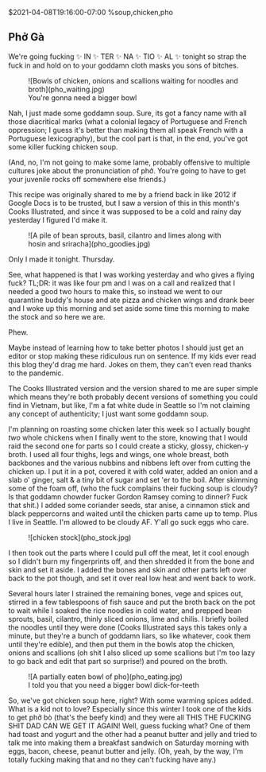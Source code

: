 $2021-04-08T19:16:00-07:00
%soup,chicken,pho
## Phở Gà

We're going fucking ✨ IN ✨ TER ✨ NA ✨ TIO ✨ AL ✨ tonight so strap the fuck in and hold on to your goddamn cloth masks you sons of bitches.

<figure>
![Bowls of chicken, onions and scallions waiting for noodles and broth](pho_waiting.jpg)
<figcaption>You're gonna need a bigger bowl</figcaption>
</figure>

Nah, I just made some goddamn soup. Sure, its got a fancy name with all those diacritical marks (what a colonial legacy of Portuguese and French oppression; I guess it's better than making them all speak French with a Portuguese lexicography), but the cool part is that, in the end, you've got some killer fucking chicken soup.

(And, no, I'm not going to make some lame, probably offensive to multiple cultures joke about the pronunciation of phở. You're going to have to get your juvenile rocks off somewhere else friends.)

This recipe was originally shared to me by a friend back in like 2012 if Google Docs is to be trusted, but I saw a version of this in this month's Cooks Illustrated, and since it was supposed to be a cold and rainy day yesterday I figured I'd make it.

<figure>
![A pile of bean sprouts, basil, cilantro and limes along with hosin and sriracha](pho_goodies.jpg)
</figure>

Only I made it tonight. Thursday.

See, what happened is that I was working yesterday and who gives a flying fuck? TL;DR: it was like four pm and I was on a call and realized that I needed a good two hours to make this, so instead we went to our quarantine buddy's house and ate pizza and chicken wings and drank beer and I woke up this morning and set aside some time this morning to make the stock and so here we are. 

Phew. 

Maybe instead of learning how to take better photos I should just get an editor or stop making these ridiculous run on sentence. If my kids ever read this blog they'd drag me hard. Jokes on them, they can't even read thanks to the pandemic.

The Cooks Illustrated version and the version shared to me are super simple which means they're both probably decent versions of something you could find in Vietnam, but like, I'm a fat white dude in Seattle so I'm not claiming any concept of authenticity; I just want some goddamn soup. 

I'm planning on roasting some chicken later this week so I actually bought _two_ whole chickens when I finally went to the store, knowing that I would raid the second one for parts so I could create a sticky, glossy, chicken-y broth. I used all four thighs, legs and wings, one whole breast, both backbones and the various nubbins and nibbens left over from cutting the chicken up. I put it in a pot, covered it with cold water, added an onion and a slab o' ginger, salt & a tiny bit of sugar and set 'er to the boil. After skimming some of the foam off, (who the fuck complains their fucking soup is cloudy? Is that goddamn chowder fucker Gordon Ramsey coming to dinner? Fuck that shit.) I added some coriander seeds, star anise, a cinnamon stick and black peppercorns and waited until the chicken parts came up to temp. Plus I live in Seattle. I'm allowed to be cloudy AF. Y'all go suck eggs who care.

<figure>
![chicken stock](pho_stock.jpg)
</figure>

I then took out the parts where I could pull off the meat, let it cool enough so I didn't burn my fingerprints off, and then shredded it from the bone and skin and set it aside. I added the bones and skin and other parts left over back to the pot though, and set it over real low heat and went back to work.

Several hours later I strained the remaining bones, vege and spices out, stirred in a few tablespoons of fish sauce and put the broth back on the pot to wait while I soaked the rice noodles in cold water, and prepped bean sprouts, basil, cilantro, thinly sliced onions, lime and chilis. I briefly boiled the noodles until they were done (Cooks Illustrated says this takes only a minute, but they're a bunch of goddamn liars, so like whatever, cook them until they're edible), and then put them in the bowls atop the chicken, onions and scallions (oh shit I also sliced up some scallions but I'm too lazy to go back and edit that part so surprise!) and poured on the broth.

<figure>
![A partially eaten bowl of pho](pho_eating.jpg)
<figcaption>I told you that you need a bigger bowl dick-for-teeth</figcaption>
</figure>

So, we've got chicken soup here, right? With some warming spices added. What is a kid not to love? Especially since this winter I took one of the kids to get phở bò (that's the beefy kind) and they were all THIS THE FUCKING SHIT DAD CAN WE GET IT AGAIN! Well, guess fucking what? One of them had toast and yogurt and the other had a peanut butter and jelly and tried to talk me into making them a breakfast sandwich on Saturday morning with eggs, bacon, cheese, peanut butter and jelly. (Oh, yeah, by the way, I'm totally fucking making that and no they can't fucking have any.)
